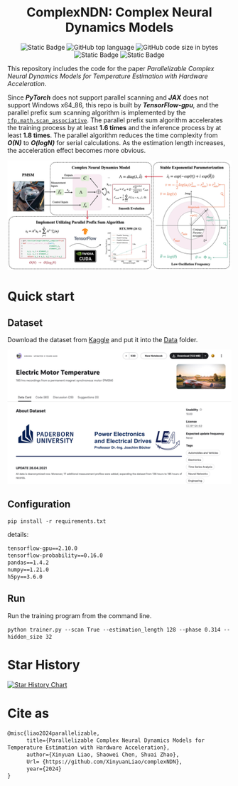 <div align="center">
<h1>ComplexNDN: Complex Neural Dynamics Models</h1>

![Static Badge](https://img.shields.io/hexpm/l/plug)
![GitHub top language](https://img.shields.io/github/languages/top/xinyuanliao/complexndm)
![GitHub code size in bytes](https://img.shields.io/github/languages/code-size/xinyuanliao/complexndm)
![Static Badge](https://img.shields.io/badge/Framework-TensorFlow_v2-orange)
![Static Badge](https://img.shields.io/badge/Test_Platform-Windows-pink)
</div>

This repository includes the code for the paper _Parallelizable Complex Neural Dynamics Models for Temperature Estimation with Hardware Acceleration_.

Since _**PyTorch**_ does not support parallel scanning and _**JAX**_ does not support Windows x64_86, this repo is built by _**TensorFlow-gpu**_, and the parallel prefix sum scanning algorithm is implemented by the [```tfp.math.scan_associative```](https://www.tensorflow.org/probability/api_docs/python/tfp/math/scan_associative). The parallel prefix sum algorithm accelerates the training process by at least **1.6 times** and the inference process by at least **1.8 times**. The parallel algorithm reduces the time complexity from _**O(N)**_ to _**O(logN)**_ for serial calculations. As the estimation length increases, the acceleration effect becomes more obvious.

<p align="center">
  <img src="https://github.com/XinyuanLiao/complexNDM/blob/main/Figs/frame.jpg" width="1000px"/>
</p>

# Quick start
## Dataset
Download the dataset from [Kaggle](https://www.kaggle.com/datasets/wkirgsn/electric-motor-temperature) and put it into the [Data](https://github.com/XinyuanLiao/complexNDM/tree/main/Data) folder.
<p align="center">
  <img src="https://github.com/XinyuanLiao/complexNDM/blob/main/Figs/dataset.jpg" width="1400px"/>
</p>

## Configuration
```
pip install -r requirements.txt
```
details:
```
tensorflow-gpu==2.10.0
tensorflow-probability==0.16.0
pandas==1.4.2
numpy==1.21.0
h5py==3.6.0
```
## Run
Run the training program from the command line.

```
python trainer.py --scan True --estimation_length 128 --phase 0.314 --hidden_size 32
```

# Star History

[![Star History Chart](https://api.star-history.com/svg?repos=XinyuanLiao/complexNDM&type=Date)](https://star-history.com/#XinyuanLiao/complexNDM&Date)


# Cite as
```
@misc{liao2024parallelizable,
      title={Parallelizable Complex Neural Dynamics Models for Temperature Estimation with Hardware Acceleration},
      author={Xinyuan Liao, Shaowei Chen, Shuai Zhao},
      Url= {https://github.com/XinyuanLiao/complexNDN}, 
      year={2024}
}
```
